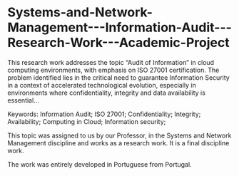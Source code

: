 # Systems-and-Network-Management---Information-Audit---Research-Work---Academic-Project
This research work addresses the topic “Audit of Information” in cloud computing environments, with emphasis on ISO 27001 certification. The problem identified lies in the critical need to guarantee Information Security in a context of accelerated technological evolution, especially in environments where confidentiality, integrity and data availability is essential...

Keywords: Information Audit; ISO 27001; Confidentiality; Integrity; Availability; Computing in Cloud; Information security;

This topic was assigned to us by our Professor, in the Systems and Network Management discipline and works as a research work. It is a final discipline work.

The work was entirely developed in Portuguese from Portugal.
